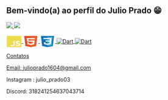 ## Bem-vindo(a) ao perfil do Julio Prado 😁

 <div>
   <a href="https://github.com/julioprado1">
   <img height="180em" src="https://github-readme-stats.vercel.app/api?username=julioprado1&show_icons=true&theme=tokyonight&include_all_commits=true&count_private=true"/>
   <img height="180em" src="https://github-readme-stats.vercel.app/api/top-langs/?username=julioprado1&layout=compact&langs_count=6&theme=tokyonight"/>
</div>
    
<div style="display: inline_block"><br>
  <img align="center" alt="Js" height="30" width="40" src="https://raw.githubusercontent.com/devicons/devicon/master/icons/javascript/javascript-plain.svg">
  <img align="center" alt="HTML" height="30" width="40" src="https://raw.githubusercontent.com/devicons/devicon/master/icons/html5/html5-original.svg">
  <img align="center" alt="CSS" height="30" width="40" src="https://raw.githubusercontent.com/devicons/devicon/master/icons/css3/css3-original.svg">
  <img align="center" alt="Dart" height="60" width="60" src="https://cdn.jsdelivr.net/gh/devicons/devicon/icons/dart/dart-original-wordmark.svg">      
  <img align="center" alt="Dart" height="30" width="30" src="https://cdn.jsdelivr.net/gh/devicons/devicon/icons/flutter/flutter-original.svg">     
</div>

<div>

Contatos

 Email: julioprado1604@gmail.com 
 
 Instagram : julio_prado03
 
 Discord: 318241254637043714
 
</div>
 
<br>
 
